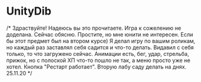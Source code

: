 # UnityDib
/*
Здраствуйте!
Надеюсь вы это прочитаете.
Игра к сожелению не доделана. Сейчас обясню.
Простите, но мне юнити не интересен. Если бы этот предмет был на втором курсе)
Я делал игру по вашим роликам, но каждый раз заставлял себя садится и что-то делать.
Видавил с себя только, то что загружено сейчас.
Анимации есть, бег, удар, стрельба, прижок, но с полоской ХП что-то пошло не так, а меню просто уже не хотел.
Кнопка "Рестарт работает".
Вторую лабу саду делать на днях.
25.11.20
*/
